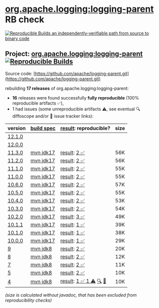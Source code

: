 [org.apache.logging:logging-parent](https://central.sonatype.com/artifact/org.apache.logging/logging-parent/versions) RB check
=======

[![Reproducible Builds](https://reproducible-builds.org/images/logos/rb.svg) an independently-verifiable path from source to binary code](https://reproducible-builds.org/)

## Project: [org.apache.logging:logging-parent](https://central.sonatype.com/artifact/org.apache.logging/logging-parent/versions) [![Reproducible Builds](https://img.shields.io/endpoint?url=https://raw.githubusercontent.com/jvm-repo-rebuild/reproducible-central/master/content/org/apache/logging/parent/badge.json)](https://github.com/jvm-repo-rebuild/reproducible-central/blob/master/content/org/apache/logging/parent/README.md)

Source code: [https://github.com/apache/logging-parent.git](https://github.com/apache/logging-parent.git)

rebuilding **17 releases** of org.apache.logging:logging-parent:
- **16** releases were found successfully **fully reproducible** (100% reproducible artifacts :white_check_mark:),
- 1 had issues (some unreproducible artifacts :warning:, see eventual :mag: diffoscope and/or :memo: issue tracker links):

| version | [build spec](/BUILDSPEC.md) | [result](https://reproducible-builds.org/docs/jvm/): reproducible? | size |
| -- | --------- | ------ | -- |
| [12.1.0](https://central.sonatype.com/artifact/org.apache.logging/logging-parent/12.1.0/pom) | | | |
| [12.0.0](https://central.sonatype.com/artifact/org.apache.logging/logging-parent/12.0.0/pom) | | | |
| [11.3.0](https://central.sonatype.com/artifact/org.apache.logging/logging-parent/11.3.0/pom) | [mvn jdk17](logging-parent-11.3.0.buildspec) | [result](logging-parent-11.3.0.buildinfo): [2 :white_check_mark: ](logging-parent-11.3.0.buildcompare) | 56K |
| [11.2.0](https://central.sonatype.com/artifact/org.apache.logging/logging-parent/11.2.0/pom) | [mvn jdk17](logging-parent-11.2.0.buildspec) | [result](logging-parent-11.2.0.buildinfo): [2 :white_check_mark: ](logging-parent-11.2.0.buildcompare) | 56K |
| [11.1.0](https://central.sonatype.com/artifact/org.apache.logging/logging-parent/11.1.0/pom) | [mvn jdk17](logging-parent-11.1.0.buildspec) | [result](logging-parent-11.1.0.buildinfo): [2 :white_check_mark: ](logging-parent-11.1.0.buildcompare) | 55K |
| [11.0.0](https://central.sonatype.com/artifact/org.apache.logging/logging-parent/11.0.0/pom) | [mvn jdk17](logging-parent-11.0.0.buildspec) | [result](logging-parent-11.0.0.buildinfo): [2 :white_check_mark: ](logging-parent-11.0.0.buildcompare) | 55K |
| [10.6.0](https://central.sonatype.com/artifact/org.apache.logging/logging-parent/10.6.0/pom) | [mvn jdk17](logging-parent-10.6.0.buildspec) | [result](logging-parent-10.6.0.buildinfo): [2 :white_check_mark: ](logging-parent-10.6.0.buildcompare) | 57K |
| [10.5.0](https://central.sonatype.com/artifact/org.apache.logging/logging-parent/10.5.0/pom) | [mvn jdk17](logging-parent-10.5.0.buildspec) | [result](logging-parent-10.5.0.buildinfo): [2 :white_check_mark: ](logging-parent-10.5.0.buildcompare) | 55K |
| [10.4.0](https://central.sonatype.com/artifact/org.apache.logging/logging-parent/10.4.0/pom) | [mvn jdk17](logging-parent-10.4.0.buildspec) | [result](logging-parent-10.4.0.buildinfo): [2 :white_check_mark: ](logging-parent-10.4.0.buildcompare) | 53K |
| [10.3.0](https://central.sonatype.com/artifact/org.apache.logging/logging-parent/10.3.0/pom) | [mvn jdk17](logging-parent-10.3.0.buildspec) | [result](logging-parent-10.3.0.buildinfo): [2 :white_check_mark: ](logging-parent-10.3.0.buildcompare) | 54K |
| [10.2.0](https://central.sonatype.com/artifact/org.apache.logging/logging-parent/10.2.0/pom) | [mvn jdk17](logging-parent-10.2.0.buildspec) | [result](logging-parent-10.2.0.buildinfo): [3 :white_check_mark: ](logging-parent-10.2.0.buildcompare) | 49K |
| [10.1.1](https://central.sonatype.com/artifact/org.apache.logging/logging-parent/10.1.1/pom) | [mvn jdk17](logging-parent-10.1.1.buildspec) | [result](logging-parent-10.1.1.buildinfo): [1 :white_check_mark: ](logging-parent-10.1.1.buildcompare) | 39K |
| [10.1.0](https://central.sonatype.com/artifact/org.apache.logging/logging-parent/10.1.0/pom) | [mvn jdk17](logging-parent-10.1.0.buildspec) | [result](logging-parent-10.1.0.buildinfo): [1 :white_check_mark: ](logging-parent-10.1.0.buildcompare) | 38K |
| [10.0.0](https://central.sonatype.com/artifact/org.apache.logging/logging-parent/10.0.0/pom) | [mvn jdk17](logging-parent-10.0.0.buildspec) | [result](logging-parent-10.0.0.buildinfo): [1 :white_check_mark: ](logging-parent-10.0.0.buildcompare) | 29K |
| [9](https://central.sonatype.com/artifact/org.apache.logging/logging-parent/9/pom) | [mvn jdk8](logging-parent-9.buildspec) | [result](logging-parent-9.buildinfo): [2 :white_check_mark: ](logging-parent-9.buildcompare) | 20K |
| [8](https://central.sonatype.com/artifact/org.apache.logging/logging-parent/8/pom) | [mvn jdk8](logging-parent-8.buildspec) | [result](logging-parent-8.buildinfo): [2 :white_check_mark: ](logging-parent-8.buildcompare) | 12K |
| [7](https://central.sonatype.com/artifact/org.apache.logging/logging-parent/7/pom) | [mvn jdk8](logging-parent-7.buildspec) | [result](logging-parent-7.buildinfo): [2 :white_check_mark: ](logging-parent-7.buildcompare) | 11K |
| [5](https://central.sonatype.com/artifact/org.apache.logging/logging-parent/5/pom) | [mvn jdk8](logging-parent-5.buildspec) | [result](logging-parent-5.buildinfo): [2 :white_check_mark: ](logging-parent-5.buildcompare) | 10K |
| [4](https://central.sonatype.com/artifact/org.apache.logging/logging-parent/4/pom) | [mvn jdk8](logging-parent-4.buildspec) | [result](logging-parent-4.buildinfo): [1 :white_check_mark:  1 :warning:](logging-parent-4.buildcompare) [:mag:](logging-parent-4.diffoscope) [:memo:](https://github.com/apache/logging-parent/pull/3) | 10K |

<i>(size is calculated without javadoc, that has been excluded from reproducibility checks)</i>
